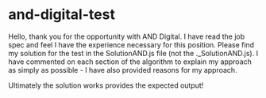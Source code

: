 # and-digital-test

Hello, thank you for the opportunity with AND Digital. I have read the job spec and feel I have the experience necessary for this position. Please find my solution for the test in the SolutionAND.js file (not the ._SolutionAND.js). I have commented on each section of the algorithm to explain my approach as simply as possible - I have also provided reasons for my approach. 

Ultimately the solution works provides the expected output!
